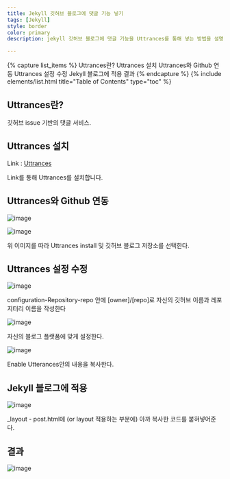 ```yaml
---
title: Jekyll 깃허브 블로그에 댓글 기능 넣기
tags: [Jekyll]
style: border
color: primary
description: jekyll 깃허브 블로그에 댓글 기능을 Uttrances를 통해 넣는 방법을 설명한 글입니다.

---
```





{% capture list_items %}
Uttrances란?
Uttrances 설치
Uttrances와 Github 연동
Uttrances 설정 수정
Jekyll 블로그에 적용
결과
{% endcapture %}
{% include elements/list.html title="Table of Contents" type="toc" %}



## Uttrances란?

깃허브 issue 기반의 댓글 서비스.

## Uttrances 설치

Link : [Uttrances](https://github.com/apps/utterances) 

Link를 통해 Uttrances를 설치합니다.

## Uttrances와 Github 연동

![image](https://user-images.githubusercontent.com/40678696/160280991-865dbe4f-1b8b-4252-bdbe-df25e0d8f179.png)

![image](https://user-images.githubusercontent.com/40678696/160280966-88bc73eb-8868-4a81-bede-7ee2aac98dc7.png)

위 이미지를 따라 Uttrances install 및 깃허브 블로그 저장소를 선택한다.



## Uttrances 설정 수정

![image](https://user-images.githubusercontent.com/40678696/160281079-236a146d-e395-4405-8267-cb047a595009.png)

configuration-Repository-repo 안에 [owner]/[repo]로 자신의 깃허브 이름과 레포지터리 이름을 작성한다

![image](https://user-images.githubusercontent.com/40678696/160284537-37bb2078-9098-4683-bdff-99bb497f6ebf.png)

자신의 블로그 플랫폼에 맞게 설정한다.

![image](https://user-images.githubusercontent.com/40678696/160284579-146f2e9b-0809-4687-9434-6d181ba2ecf7.png)

Enable Utterances안의 내용을 복사한다.

## Jekyll 블로그에 적용

![image](https://user-images.githubusercontent.com/40678696/160284726-ca580d2d-605a-4b7f-aad2-509c1c3ac863.png)

_layout - post.html에 (or layout 적용하는 부분에) 아까 복사한 코드를 붙혀넣어준다.

## 결과

![image](https://user-images.githubusercontent.com/40678696/160284780-4d3a8292-3f2b-498c-87bc-15b737325aa9.png)